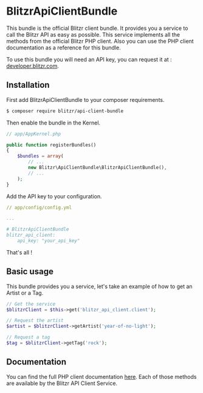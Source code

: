 # BlitzrApiClientBundle


This bundle is the official Blitzr client bundle.
It provides you a service to call the Blitzr API as easy as possible. This service implements all the methods from the official Blitzr PHP client. Also you can use the PHP client documentation as a reference for this bundle.

To use this bundle you will need an API key, you can request it at : [developer.blitzr.com](http://developer.blitzr.com).


## Installation

First add BlitzrApiClientBundle to your composer requirements.

```bash
$ composer require blitzr/api-client-bundle
```

Then enable the bundle in the Kernel.

```php
// app/AppKernel.php

public function registerBundles()
{
    $bundles = array(
        // ...
        new Blitzr\ApiClientBundle\BlitzrApiClientBundle(),
        // ...
    );
}
```

Add the API key to your configuration.

```yaml
// app/config/config.yml

...

# BlitzrApiClientBundle
blitzr_api_client:
    api_key: "your_api_key"
```

That's all ! 

## Basic usage

This bundle provides you a service, let's take an example of how to get an Artist or a Tag.
    
```php
// Get the service
$blitzrClient = $this->get('blitzr_api_client.client');

// Request the artist
$artist = $blitzrClient->getArtist('year-of-no-light');

// Request a tag
$tag = $blitzrClient->getTag('rock');
```

## Documentation

You can find the full PHP client documentation [here](https://github.com/blitzr/blitzr-php-client/tree/master/doc). Each of those methods are available by the Blitzr API Client Service.